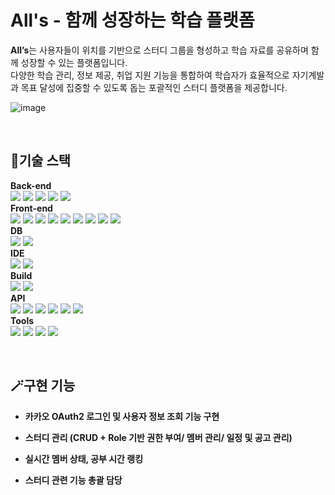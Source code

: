# All's - 함께 성장하는 학습 플랫폼
**All’s**는 사용자들이 위치를 기반으로 스터디 그룹을 형성하고 학습 자료를 공유하며 함께 성장할 수 있는 플랫폼입니다.<br>
다양한 학습 관리, 정보 제공, 취업 지원 기능을 통합하여 학습자가 효율적으로 자기계발과 목표 달성에 집중할 수 있도록 돕는 포괄적인 스터디 플랫폼을 제공합니다.


![image](https://github.com/user-attachments/assets/6be500ba-afc7-4002-93d8-20c462ee317d)

<br>

## 🔧기술 스택
**Back-end**<br>
<img src="https://img.shields.io/badge/java-F7DF1E?style=for-the-badge&logo=java Security&logoColor=white">
<img src="https://img.shields.io/badge/Spring-6DB33F?style=for-the-badge&logo=Spring&logoColor=white">
<img src="https://img.shields.io/badge/Spring Security-6DB33F?style=for-the-badge&logo=Spring Security&logoColor=white">
<img src="https://img.shields.io/badge/mybatis-61DAFB?style=for-the-badge&logo=mybatis&logoColor=white">
<img src="https://img.shields.io/badge/Lombok-D30707?style=for-the-badge&logo=Lombok&logoColor=white">
<br>
**Front-end**<br>
<img src="https://img.shields.io/badge/HTML5-E34F26?style=for-the-badge&logo=HTML5&logoColor=white">
<img src="https://img.shields.io/badge/css3-1572B6?style=for-the-badge&logo=css3&logoColor=white">
<img src="https://img.shields.io/badge/JavaScript-F7DF1E?style=for-the-badge&logo=JavaScript&logoColor=white">
<img src="https://img.shields.io/badge/jquery-0769AD?style=for-the-badge&logo=jquery&logoColor=white">
<img src="https://img.shields.io/badge/jsp-8A8A8A?style=for-the-badge&logo=jsp&logoColor=white">
<img src="https://img.shields.io/badge/ajax-333366?style=for-the-badge&logo=ajax&logoColor=white">
<img src="https://img.shields.io/badge/bootstrap-7952B3?style=for-the-badge&logo=bootstrap&logoColor=white">
<img src="https://img.shields.io/badge/swiper-6332F6?style=for-the-badge&logo=swiper&logoColor=white">
<img src="https://img.shields.io/badge/chart.js-FF6384?style=for-the-badge&logo=chart.js&logoColor=white">
<br>
**DB**<br>
<img src="https://img.shields.io/badge/mysql-4479A1?style=for-the-badge&logo=mysql&logoColor=white">
<img src="https://img.shields.io/badge/hikaricp-000000?style=for-the-badge&logo=hikaricp&logoColor=white">
<br>
**IDE**<br>
<img src="https://img.shields.io/badge/intellij idea-000000?style=for-the-badge&logo=intellijidea&logoColor=white">
<img src="https://img.shields.io/badge/dbeaver-382923?style=for-the-badge&logo=dbeaver&logoColor=white">
<br>
**Build**<br>
<img src="https://img.shields.io/badge/maven-C71A36?style=for-the-badge&logo=apachemaven&logoColor=white">
<img src="https://img.shields.io/badge/apache tomcat-F8DC75?style=for-the-badge&logo=apachetomcat&logoColor=black">
<br>
**API**<br>
<img src="https://img.shields.io/badge/naver oauth-03C75A?style=for-the-badge&logo=naver&logoColor=white">
<img src="https://img.shields.io/badge/google oauth-4285F4?style=for-the-badge&logo=google&logoColor=white">
<img src="https://img.shields.io/badge/kakao oauth-FFCD00?style=for-the-badge&logo=kakao&logoColor=white">
<img src="https://img.shields.io/badge/kakao maps-FFCD00?style=for-the-badge&logo=kakao&logoColor=white">
<img src="https://img.shields.io/badge/open wether-FE5F50?style=for-the-badge&logo=open wether&logoColor=white">
<img src="https://img.shields.io/badge/smart editor-000000?style=for-the-badge&logo=smart editor&logoColor=white">
<br>
**Tools**<br>
<img src="https://img.shields.io/badge/git-F05032?style=for-the-badge&logo=git&logoColor=white">
<img src="https://img.shields.io/badge/github-181717?style=for-the-badge&logo=github&logoColor=white">
<img src="https://img.shields.io/badge/notion-000000?style=for-the-badge&logo=notion&logoColor=white">
<img src="https://img.shields.io/badge/figma-F24E1E?style=for-the-badge&logo=figma&logoColor=white">

<br>

## 🪄구현 기능


- **카카오 OAuth2 로그인 및 사용자 정보 조회 기능 구현**
    
- **스터디 관리 (CRUD + Role 기반 권한 부여/ 멤버 관리/ 일정 및 공고 관리)**

- **실시간 멤버 상태, 공부 시간 랭킹**
  
- **스터디 관련 기능 총괄 담당**
  


